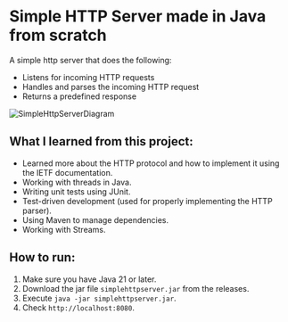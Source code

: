 # Simple HTTP Server made in Java from scratch
A simple http server that does the following:
- Listens for incoming HTTP requests
- Handles and parses the incoming HTTP request
- Returns a predefined response

![SimpleHttpServerDiagram](https://github.com/ilyasben26/java-http-server-from-scratch/assets/73348981/2f00b2bb-a7f3-4110-b632-0fa932acfbb6)


## What I learned from this project:
- Learned more about the HTTP protocol and how to implement it using the IETF documentation.  
- Working with threads in Java.
- Writing unit tests using JUnit.
- Test-driven development (used for properly implementing the HTTP parser).
- Using Maven to manage dependencies.
- Working with Streams.

## How to run:
1. Make sure you have Java 21 or later.
2. Download the jar file `simplehttpserver.jar` from the releases. 
3. Execute `java -jar simplehttpserver.jar`.
4. Check `http://localhost:8080`.
